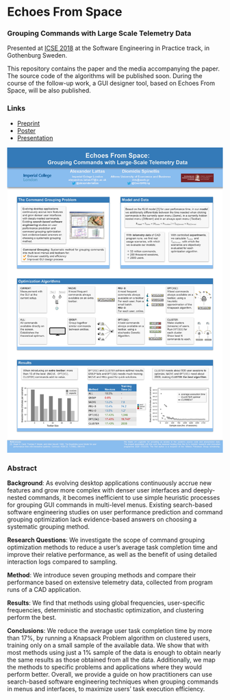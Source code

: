 # Echoes From Space
### Grouping Commands with Large Scale Telemetry Data
Presented at [ICSE 2018](https://www.icse2018.org/event/icse-2018-software-engineering-in-practice-echoes-from-space-grouping-commands-with-large-scale-telemetry-data) at the Software Engineering in Practice track, in Gothenburg Sweden.

This repository contains the paper and the media accompanying the paper. The source code of the algorithms will be published soon. During the course of the follow-up work, a GUI designer tool, based on Echoes From Space, will be also published.

### Links
* [Preprint](https://www2.dmst.aueb.gr/dds/pubs/conf/2018-ICSE-SEIP-cmd-optimize/html/cmd-optimize.pdf)
* [Poster](https://github.com/lattas/echoes-from-space/blob/master/doc/poster.jpg)
* [Presentation](https://github.com/lattas/echoes-from-space/blob/master/doc/presentation.pdf)

![Echoes from Space Poster](https://github.com/lattas/echoes-from-space/blob/master/doc/poster.jpg "Echoes from Space Poster")

### Abstract
**Background**: As evolving desktop applications continuously accrue new features and grow more complex with denser user interfaces and deeply-nested commands, it becomes inefficient to use simple heuristic processes for grouping GUI commands in multi-level menus. Existing search-based software engineering studies on user performance prediction and command grouping optimization lack evidence-based answers on choosing a systematic grouping method.

**Research Questions**: We investigate the scope of command grouping optimization methods to reduce a user’s average task completion time and improve their relative performance, as well as the benefit of using detailed interaction logs compared to sampling.

**Method**: We introduce seven grouping methods and compare their performance based on extensive telemetry data, collected from program runs of a CAD application.

**Results**: We find that methods using global frequencies, user-specific frequencies, deterministic and stochastic optimization, and clustering perform the best.

**Conclusions**: We reduce the average user task completion time by more than 17%, by running a Knapsack Problem algorithm on clustered users, training only on a small sample of the available data. We show that with most methods using just a 1% sample of the data is enough to obtain nearly the same results as those obtained from all the data. Additionally, we map the methods to specific problems and applications where they would perform better. Overall, we provide a guide on how practitioners can use search-based software engineering techniques when grouping commands in menus and interfaces, to maximize users’ task execution efficiency.


